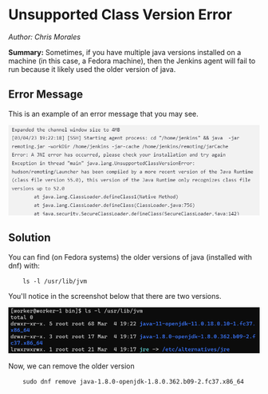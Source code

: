 # Unsupported Class Version Error
*Author: Chris Morales*

**Summary:** Sometimes, if you have multiple java versions installed on a machine (in this case, a Fedora machine), then the Jenkins agent will fail to run because it likely used the older version of java. 


## Error Message
This is an example of an error message that you may see.

![](Images/Unsupported-Class-Version-Error/Error-Message.png)


## Solution
You can find (on Fedora systems) the older versions of java (installed with dnf) with: 

```
    ls -l /usr/lib/jvm
```

You'll notice in the screenshot below that there are two versions.

![](Images/Unsupported-Class-Version-Error/Locate-Old-Version-of-Java.png)

Now, we can remove the older version

```
    sudo dnf remove java-1.8.0-openjdk-1.8.0.362.b09-2.fc37.x86_64
```


